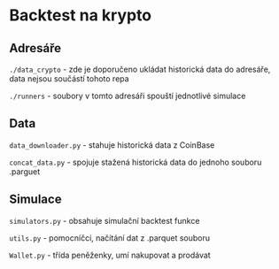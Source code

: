 # Backtest na krypto
## Adresáře
`./data_crypto` - zde je doporučeno ukládat historická data do adresáře, data nejsou součástí tohoto repa

`./runners` - soubory v tomto adresáři spouští jednotlivé simulace

## Data
`data_downloader.py` - stahuje historická data z CoinBase

`concat_data.py` - spojuje stažená historická data do jednoho souboru .parguet

## Simulace
`simulators.py` - obsahuje simulační backtest funkce

`utils.py` - pomocníčci, načítání dat z .parquet souboru

`Wallet.py` - třída peněženky, umí nakupovat a prodávat


